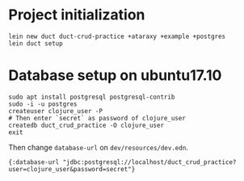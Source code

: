 # Project initialization
```
lein new duct duct-crud-practice +ataraxy +example +postgres
lein duct setup
```

# Database setup on ubuntu17.10
```
sudo apt install postgresql postgresql-contrib
sudo -i -u postgres
createuser clojure_user -P
# Then enter `secret` as password of clojure_user
createdb duct_crud_practice -O clojure_user
exit
```

Then change `database-url` on `dev/resources/dev.edn`.
```
{:database-url "jdbc:postgresql://localhost/duct_crud_practice?user=clojure_user&password=secret"}
```
